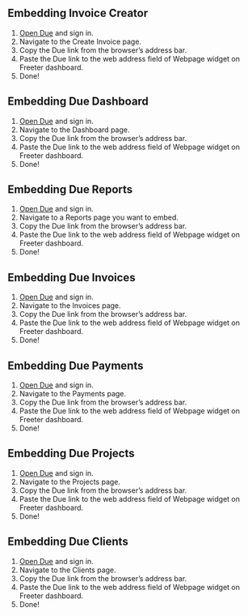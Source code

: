 ## Embedding Invoice Creator

1. <a href="{{ curItem.homeUrl|e }}" rel="nofollow" target="_blank">Open Due</a> and sign in.
2. Navigate to the Create Invoice page.
3. Copy the Due link from the browser’s address bar.
4. Paste the Due link to the web address field of Webpage widget on Freeter dashboard.
5. Done!

## Embedding Due Dashboard

1. <a href="{{ curItem.homeUrl|e }}" rel="nofollow" target="_blank">Open Due</a> and sign in.
2. Navigate to the Dashboard page.
3. Copy the Due link from the browser’s address bar.
4. Paste the Due link to the web address field of Webpage widget on Freeter dashboard.
5. Done!

## Embedding Due Reports

1. <a href="{{ curItem.homeUrl|e }}" rel="nofollow" target="_blank">Open Due</a> and sign in.
2. Navigate to a Reports page you want to embed.
3. Copy the Due link from the browser’s address bar.
4. Paste the Due link to the web address field of Webpage widget on Freeter dashboard.
5. Done!

## Embedding Due Invoices

1. <a href="{{ curItem.homeUrl|e }}" rel="nofollow" target="_blank">Open Due</a> and sign in.
2. Navigate to the Invoices page.
3. Copy the Due link from the browser’s address bar.
4. Paste the Due link to the web address field of Webpage widget on Freeter dashboard.
5. Done!

## Embedding Due Payments

1. <a href="{{ curItem.homeUrl|e }}" rel="nofollow" target="_blank">Open Due</a> and sign in.
2. Navigate to the Payments page.
3. Copy the Due link from the browser’s address bar.
4. Paste the Due link to the web address field of Webpage widget on Freeter dashboard.
5. Done!

## Embedding Due Projects

1. <a href="{{ curItem.homeUrl|e }}" rel="nofollow" target="_blank">Open Due</a> and sign in.
2. Navigate to the Projects page.
3. Copy the Due link from the browser’s address bar.
4. Paste the Due link to the web address field of Webpage widget on Freeter dashboard.
5. Done!

## Embedding Due Clients

1. <a href="{{ curItem.homeUrl|e }}" rel="nofollow" target="_blank">Open Due</a> and sign in.
2. Navigate to the Clients page.
3. Copy the Due link from the browser’s address bar.
4. Paste the Due link to the web address field of Webpage widget on Freeter dashboard.
5. Done!

